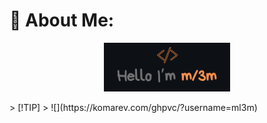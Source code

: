 # :sparkler: About Me:
<p align="center"><img width="40%" alt="Hello, I'm Mlem I do algorithms!" src="./assets/ml3m.png" /></a></p>
> [!TIP]
> ![](https://komarev.com/ghpvc/?username=ml3m)
